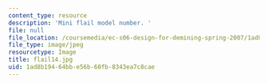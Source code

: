 ```yaml
---
content_type: resource
description: 'Mini flail model number. '
file: null
file_location: /coursemedia/ec-s06-design-for-demining-spring-2007/1ad8b19464bbe56b60fb8343ea7c8cae_flail14.jpg
file_type: image/jpeg
resourcetype: Image
title: flail14.jpg
uid: 1ad8b194-64bb-e56b-60fb-8343ea7c8cae
---
```

